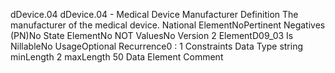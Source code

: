 

dDevice.04
dDevice.04 - Medical Device Manufacturer
Definition
The manufacturer of the medical device.
National ElementNoPertinent Negatives (PN)No
State ElementNo
NOT ValuesNo
Version 2 ElementD09_03
Is NillableNo
UsageOptional
Recurrence0 : 1
Constraints
Data Type
string
minLength
2
maxLength
50
Data Element Comment